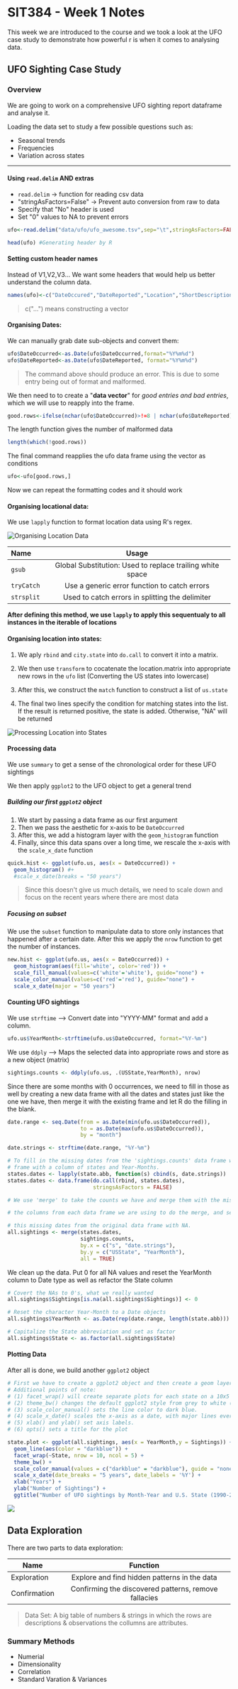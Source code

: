 # SIT384 - Week 1 Notes 

This week we are introduced to the course and we took a look at the UFO case study to demonstrate how powerful r is when it comes to analysing data.

## UFO Sighting Case Study 

### Overview 

We are going to work on a comprehensive UFO sighting report dataframe and analyse it.

Loading the data set to study a few possible questions such as:

* Seasonal trends
* Frequencies
* Variation across states 

---

#### Using `read.delim` AND extras

- `read.delim` -> function for reading csv data 
- "stringAsFactors=False" -> Prevent auto conversion from raw to data 
- Specify that "No" header is used
- Set "0" values to NA to prevent errors 

```r
ufo<-read.delim("data/ufo/ufo_awesome.tsv",sep="\t",stringAsFactors=FALSE,header=FALSE,na.strings="")

head(ufo) #Generating header by R
```

#### Setting custom header names

Instead of V1,V2,V3... We want some headers that would help us better understand the column data.

```r
names(ufo)<-c("DateOccured","DateReported","Location","ShortDescription","Duration","LongDesc")
```

> c("...") means constructing a vector

#### Organising Dates: 

We can manually grab date sub-objects and convert them:

```r
ufo$DateOccurred<-as.Date(ufo$DateOccurred,format="%Y%m%d")
ufo$DateReported<-as.Date(ufo$DateReported, format="%Y%m%d")
```

> The command above should produce an error. This is due to some entry being out of format and malformed. 

We then need to to create a "**data vector**" for _good entries and bad entries_, which we will use to reapply into the frame. 

```r
good.rows<-ifelse(nchar(ufo$DateOccurred)>!=8 | nchar(ufo$DateReported)!=8,False,True)
```

The length function gives the number of malformed data
```r
length(which(!good.rows))
```

The final command reapplies the ufo data frame using the vector as conditions
```r
ufo<-ufo[good.rows,]
```

Now we can repeat the formatting codes and it should work

#### Organising locational data: 

We use `lapply` function to format location data using R's regex.

![Organising Location Data](http://i.imgur.com/zKP0cxn.png)

| Name | Usage |
| :------ | :------------:|
| `gsub` | Global Substitution: Used to replace trailing white space |
| `tryCatch` | Use a generic error function to catch errors |
| `strsplit` | Used to catch errors in splitting the delimiter |

**After defining this method, we use `lapply` to apply this sequentualy to all instances in the iterable of locations**

#### Organising location into states: 

1. We aply `rbind` and `city.state` into `do.call` to convert it into a matrix.

2. We then use `transform` to cocatenate the location.matrix into appropriate new rows in the `ufo` list (Converting the US states into lowercase)

3. After this, we construct the `match` function to construct a list of `us.state`

4. The final two lines specify the condition for matching states into the list. If the result is returned positive, the state is added. Otherwise, "NA" will be returned

![Processing Location into States](http://i.imgur.com/iPyGRGC.png)

#### Processing data

We use `summary` to get a sense of the chronological order for these UFO sightings 

We then apply `ggplot2` to the UFO object to get a general trend

##### Building our first `ggplot2` object

1. We start by passing a data frame as our first argument 
2. Then we pass the aesthetic for x-axis to be `DateOccurred`
3. After this, we add a histogram layer with the `geom_histogram` function
4. Finally, since this data spans over a long time, we rescale the x-axis with the `scale_x_date` function 


```r
quick.hist <- ggplot(ufo.us, aes(x = DateOccurred)) +
  geom_histogram() #+ 
  #scale_x_date(breaks = "50 years")
```

> Since this doesn't give us much details, we need to scale down and focus on the recent years where there are most data


##### Focusing on subset

We use the `subset` function to manipulate data to store only instances that happened after a certain date. After this we apply the `nrow` function to get the number of instances.

```r
new.hist <- ggplot(ufo.us, aes(x = DateOccurred)) +
  geom_histogram(aes(fill='white', color='red')) +
  scale_fill_manual(values=c('white'='white'), guide="none") +
  scale_color_manual(values=c('red'='red'), guide="none") +
  scale_x_date(major = "50 years")
```


#### Counting UFO sightings

We use `strftime` --> Convert date into "YYYY-MM" format and add a column.

```r
ufo.us$YearMonth<-strftime(ufo.us$DateOccurred, format="%Y-%m")
```

We use `ddply` --> Maps the selected data into appropriate rows and store as a new object (matrix)

```r
sightings.counts <- ddply(ufo.us, .(USState,YearMonth), nrow)
```

Since there are some months with 0 occurrences, we need to fill in those as well by creating a new data frame with all the dates and states just like the one we have, then merge it with the existing frame and let R do the filling in the blank. 

```r
date.range <- seq.Date(from = as.Date(min(ufo.us$DateOccurred)),
                       to = as.Date(max(ufo.us$DateOccurred)),
                       by = "month")

date.strings <- strftime(date.range, "%Y-%m")

# To fill in the missing dates from the 'sightings.counts' data frame we will need to create a separate data
# frame with a column of states and Year-Months.
states.dates <- lapply(state.abb, function(s) cbind(s, date.strings))
states.dates <- data.frame(do.call(rbind, states.dates),
                           stringsAsFactors = FALSE)

# We use 'merge' to take the counts we have and merge them with the missing dates.  Note, we have to specify

# the columns from each data frame we are using to do the merge, and set 'all' to TRUE, which will fill in 

# this missing dates from the original data frame with NA.
all.sightings <- merge(states.dates,
                       sightings.counts,
                       by.x = c("s", "date.strings"),
                       by.y = c("USState", "YearMonth"),
                       all = TRUE)
```

We clean up the data. Put 0 for all NA values and reset the YearMonth column to Date type as well as refactor the State column

```r
# Covert the NAs to 0's, what we really wanted
all.sightings$Sightings[is.na(all.sightings$Sightings)] <- 0

# Reset the character Year-Month to a Date objects
all.sightings$YearMonth <- as.Date(rep(date.range, length(state.abb)))

# Capitalize the State abbreviation and set as factor
all.sightings$State <- as.factor(all.sightings$State)
```

#### Plotting Data

After all is done, we build another `ggplot2` object

```r
# First we have to create a ggplot2 object and then create a geom layer, which in this case is a line.
# Additional points of note:
# (1) facet_wrap() will create separate plots for each state on a 10x5 grid.
# (2) theme_bw() changes the default ggplot2 style from grey to white (personal preference).
# (3) scale_color_manual() sets the line color to dark blue.
# (4) scale_x_date() scales the x-axis as a date, with major lines every 5 years.
# (5) xlab() and ylab() set axis labels.
# (6) opts() sets a title for the plot

state.plot <- ggplot(all.sightings, aes(x = YearMonth,y = Sightings)) +
  geom_line(aes(color = "darkblue")) +
  facet_wrap(~State, nrow = 10, ncol = 5) + 
  theme_bw() + 
  scale_color_manual(values = c("darkblue" = "darkblue"), guide = "none") +
  scale_x_date(date_breaks = "5 years", date_labels = '%Y') +
  xlab("Years") +
  ylab("Number of Sightings") +
  ggtitle("Number of UFO sightings by Month-Year and U.S. State (1990-2010)")
```

![](http://i.imgur.com/W7GKntm.png)

## Data Exploration

There are two parts to data exploration: 

| Name | Function | 
| ---- | :----: |
| Exploration | Explore and find hidden patterns in the data |
| Confirmation | Confirming the discovered patterns, remove fallacies |


> Data Set: A big table of numbers & strings in which the rows are descriptions & observations the collumns are attributes.

### Summary Methods

- Numerial
- Dimensionality 
- Correlation 
- Standard Varation & Variances











